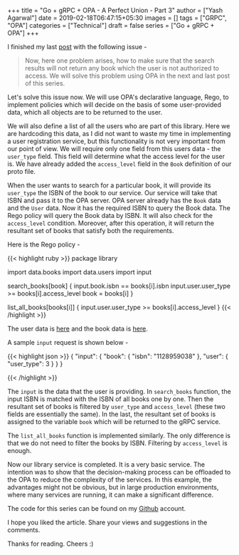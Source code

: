 +++
title = "Go + gRPC + OPA - A Perfect Union - Part 3"
author = ["Yash Agarwal"]
date = 2019-02-18T06:47:15+05:30
images = []
tags = ["GRPC", "OPA"]
categories = ["Technical"]
draft = false
series = ["Go + gRPC + OPA"]
+++

I finished my last [post](/posts/2019/02/go-grpc-opa-a-perfect-union-part-2/) with the following issue -

> Now, here one problem arises, how to make sure that the search results will not return any book which the user is not
> authorized to access. We will solve this problem using OPA in the next and last post of this series.

Let's solve this issue now. We will use OPA's declarative language, Rego, to implement policies which will decide on the
basis of some user-provided data, which all objects are to be returned to the user.

We will also define a list of all the users who are part of this library. Here we are hardcoding this data, as I did
not want to waste my time in implementing a user registration service, but this functionality is not very important from
our point of view. We will require only one field from this users data - the `user_type` field. This field will
determine what the access level for the user is. We have already added the `access_level` field in the `Book` definition
of our proto file.

When the user wants to search for a particular book, it will provide its `user_type` the ISBN of the book to our service. Our service
will take that ISBN and pass it to the OPA server. OPA server already has the `Book` data and the `User` data. Now it has
the required ISBN to query the Book data. The Rego policy will query the Book data by ISBN. It will also
check for the `access_level` condition. Moreover, after this operation, it will return the resultant set of books that satisfy both the requirements.

Here is the Rego policy -

{{< highlight ruby >}}
package library

import data.books
import data.users
import input

search_books[book] {
  input.book.isbn == books[i].isbn
  input.user.user_type >= books[i].access_level
  book = books[i]
}

list_all_books[books[i]] {
  input.user.user_type >= books[i].access_level
}
{{< /highlight >}}

The user data is [here](https://github.com/yashhere/go-library-service/blob/master/OPA/users.json) and the book data is [here](https://github.com/yashhere/go-library-service/blob/master/add_books.sh).

A sample `input` request is shown below -

{{< highlight json >}}
{
    "input": {
        "book": {
            "isbn": "1128959038"
        },
        "user": {
            "user_type": 3
        }
    }
}

{{< /highlight >}}

The `input` is the data that the user is providing. In `search_books` function, the input ISBN is matched with the ISBN
of all books one by one. Then the resultant set of books is filtered by `user_type` and `access_level` (these
two fields are essentially the same). In the last, the resultant set of books is assigned to the variable `book` which
will be returned to the gRPC service.

The `list_all_books` function is implemented similarly. The only difference is that we do not need to filter the books
by ISBN. Filtering by `access_level` is enough.

Now our library service is completed. It is a very basic service. The intention was to show that the decision-making process can be offloaded to the OPA to reduce the complexity of the services. In this example, the advantages might not
be obvious, but in large production environments, where many services are running, it can make a significant
difference.

The code for this series can be found on my [Github](https://github.com/yashhere/go-library-service) account.

I hope you liked the article. Share your views and suggestions in the comments.

Thanks for reading. Cheers :)
